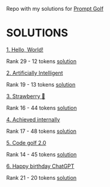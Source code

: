 Repo with my solutions for [Prompt Golf](https://promptgolf.app/)

# SOLUTIONS

[1. Hello, World!](https://promptgolf.app/hole/hello-world)

Rank 29 - 12 tokens [solution](https://github.com/mikaeltorni/prompt_golf/blob/master/1_hello_world.md)

[2. Artificially Intelligent](https://promptgolf.app/hole/ai)

Rank 19 - 13 tokens [solution](https://github.com/mikaeltorni/prompt_golf/blob/master/2_artificially_intelligent.md)

[3. Strawberry 🍓](https://promptgolf.app/hole/strawberry)

Rank 16 - 44 tokens [solution](https://github.com/mikaeltorni/prompt_golf/blob/master/3_strawberry.md)

[4. Achieved internally](https://promptgolf.app/hole/agi-has-been-achieved-internally)

Rank 17 - 48 tokens [solution](https://github.com/mikaeltorni/prompt_golf/blob/master/4_achieved_internally.md)

[5. Code golf 2.0](https://promptgolf.app/hole/prompt-golf-vs-code-golf)

Rank 14 - 45 tokens [solution](https://github.com/mikaeltorni/prompt_golf/blob/master/5_code_golf_2.0.md)

[6. Happy birthday ChatGPT](https://promptgolf.app/hole/chatgpt-2nd-birthday)

Rank 21 - 20 tokens [solution](https://github.com/mikaeltorni/prompt_golf/blob/master/6_happy_birthday_chatgpt.md)
